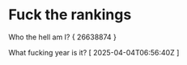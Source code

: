 # Fuck the rankings

Who the hell am I?
{ 26638874 }

What fucking year is it?
[ 2025-04-04T06:56:40Z ]
